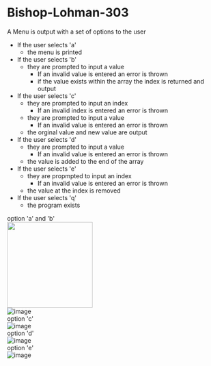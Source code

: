 # Bishop-Lohman-303
A Menu is output with a set of options to the user<br />
- If the user selects 'a'<br />
  - the menu is printed<br />
- If the user selects 'b' <br />
  - they are prompted to input a value<br />
    - If an invalid value is entered an error is thrown<br />
    - if the value exists within the array the index is returned and output<br />
- If the user selects 'c'<br />
  - they are prompted to input an index<br />
    - If an invalid index is entered an error is thrown<br />
  - they are prompted to input a value<br />
    - If an invalid value is entered an error is thrown<br />
  - the orginal value and new value are output<br />
- If the user selects 'd'<br />
  - they are prompted to input a value<br />
    - If an invalid value is entered an error is thrown<br />
  - the value is added to the end of the array<br />
- If the user selects 'e'<br />
  - they are propmpted to input an index<br />
    - If an invalid value is entered an error is thrown<br />
  - the value at the index is removed<br />
- If the user selects 'q'<br />
  - the program exists<br />
 
option 'a' and 'b'<br />
<img src="[https://your-image-url.type](https://user-images.githubusercontent.com/90850429/192043780-8a474b7e-6f46-41a6-9e13-f306661ad891.png)" width="200" height="200"><br />
![image](https://user-images.githubusercontent.com/90850429/192043780-8a474b7e-6f46-41a6-9e13-f306661ad891.png)<br />
option 'c'<br />
![image](https://user-images.githubusercontent.com/90850429/192043965-8a8445c7-44b3-4124-8a00-78180299e2ff.png)<br />
option 'd'<br />
![image](https://user-images.githubusercontent.com/90850429/192044143-41c26fef-613d-422f-bb07-907510c95512.png)<br />
option 'e'<br />
![image](https://user-images.githubusercontent.com/90850429/192058946-5ba4138c-621a-4bf0-9396-972f7507613d.png)<br />

